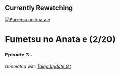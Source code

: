 ﻿
## Currently Rewatching

[![Fumetsu no Anata e](https://s4.anilist.co/file/anilistcdn/media/anime/cover/medium/bx114535-y3NnjexcqKG1.jpg)](https://anilist.co/anime/114535)

# Fumetsu no Anata e (2/20)

### Episode 3 - 

###### *Generated with [Taiga Update Git](https://github.com/nike4613/taiga-update-git)*